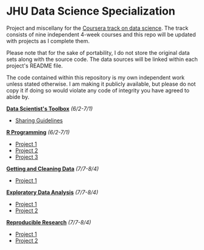 JHU Data Science Specialization
===============================

Project and miscellany for the [Coursera track on data science](https://www.coursera.org/specialization/jhudatascience/1/overview). The track consists of nine independent 4-week courses and this repo will be updated with projects as I complete them.

Please note that for the sake of portability, I do not store the original data sets along with the source code. The data sources will be linked within each project's README file.

The code contained within this repository is my own independent work unless stated otherwise. I am making it publicly available, but please do not copy it if doing so would violate any code of integrity you have agreed to abide by.

[**Data Scientist's Toolbox**](https://www.coursera.org/course/datascitoolbox) *(6/2-7/1)*
* [Sharing Guidelines](https://github.com/eyedvabny/coursera-ds-datasharing)

[**R Programming**](https://www.coursera.org/course/rprog) *(6/2-7/1)*
* [Project 1](R_prj1)
* [Project 2](https://github.com/eyedvabny/coursera-ds-Rprj2)
* [Project 3](R_prj3)

[**Getting and Cleaning Data**](https://www.coursera.org/course/getdata) *(7/7-8/4)*
* [Project 1](https://github.com/eyedvabny/coursera-ds-GCDprj1)

[**Exploratory Data Analysis**](https://www.coursera.org/course/exdata) *(7/7-8/4)*
* [Project 1](https://github.com/eyedvabny/coursera-ds-EDAprj1)
* [Project 2](EDA_prj2)

[**Reproducible Research**](https://www.coursera.org/course/repdata) *(7/7-8/4)*
* [Project 1](https://github.com/eyedvabny/coursera-ds-RRprj1)
* [Project 2](RR_prj2)
